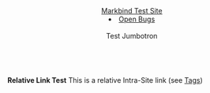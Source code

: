 <header>
  <navbar type="dark" highlight-on="sibling-or-child">
    <a slot="brand" href="/" title="Home" class="navbar-brand">Markbind Test Site</a>
    <li><a class="nav-link" href="{{baseUrl}}/bugs/index.html">Open Bugs</a></li>
  </navbar>
  <div class="bg-info display-4 text-center text-white">
      <br/>
      Test Jumbotron<br/>
      <br/>
   </div>
</header>

**Relative Link Test** This is a relative Intra-Site link (see [Tags](../../testTags.html))
